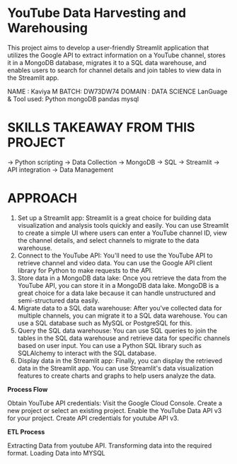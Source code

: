 # YouTube Data Harvesting and Warehousing

This project aims to develop a user-friendly Streamlit application that utilizes the Google API to extract information on a YouTube channel, stores it in a MongoDB database, migrates it to a SQL data warehouse, and enables users to search for channel details and join tables to view data in the Streamlit app.

NAME : Kaviya M
BATCH: DW73DW74
DOMAIN : DATA SCIENCE
LanGuage & Tool used: Python mongoDB pandas mysql

# SKILLS TAKEAWAY FROM THIS PROJECT
-> Python scripting -> Data Collection -> MongoDB -> SQL -> Streamlit -> API integration -> Data Management

# APPROACH
1. Set up a Streamlit app: Streamlit is a great choice for building data visualization and analysis tools quickly and easily. You can use Streamlit to create a simple UI where users can enter a YouTube channel ID, view the channel details, and select channels to migrate to the data warehouse.
2. Connect to the YouTube API: You'll need to use the YouTube API to retrieve channel and video data. You can use the Google API client library for Python to make requests to the API.
3. Store data in a MongoDB data lake: Once you retrieve the data from the YouTube API, you can store it in a MongoDB data lake. MongoDB is a great choice for a data lake because it can handle unstructured and semi-structured data easily.
4. Migrate data to a SQL data warehouse: After you've collected data for multiple channels, you can migrate it to a SQL data warehouse. You can use a SQL database such as MySQL or PostgreSQL for this.
5. Query the SQL data warehouse: You can use SQL queries to join the tables in the SQL data warehouse and retrieve data for specific channels based on user input. You can use a Python SQL library such as SQLAlchemy to interact with the SQL database.
6. Display data in the Streamlit app: Finally, you can display the retrieved data in the Streamlit app. You can use Streamlit's data visualization features to create charts and graphs to help users analyze the data.

**Process Flow**

Obtain YouTube API credentials: Visit the Google Cloud Console.
Create a new project or select an existing project.
Enable the YouTube Data API v3 for your project.
Create API credentials for youtube API v3.

**ETL Process**

Extracting Data from youtube API.
Transforming data into the required format.
Loading Data into MYSQL




